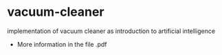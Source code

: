 # vacuum-cleaner
implementation of vacuum cleaner as introduction to artificial intelligence

- More information in the file .pdf
